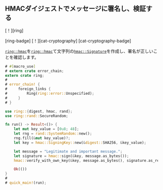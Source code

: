 ## <!--Sign and verify a message with HMAC digest--> HMACダイジェストでメッセージに署名し、検証する

<!--[!][ring]-->
[！][ring]
<!--[ring-badge] [!][cat-cryptography]-->
[ring-badge] [！][cat-cryptography]
[cat-cryptography-badge]
<!--Uses [`ring::hmac`] to creates a [`hmac::Signature`] of a string then verifies the signature is correct.-->
[`ring::hmac`]を[`ring::hmac`]て文字列の[`hmac::Signature`]を作成し、署名が正しいことを確認します。

```rust
# #[macro_use]
# extern crate error_chain;
extern crate ring;
#
# error_chain! {
#     foreign_links {
#         Ring(ring::error::Unspecified);
#     }
# }

use ring::{digest, hmac, rand};
use ring::rand::SecureRandom;

fn run() -> Result<()> {
    let mut key_value = [0u8; 48];
    let rng = rand::SystemRandom::new();
    rng.fill(&mut key_value)?;
    let key = hmac::SigningKey::new(&digest::SHA256, &key_value);

    let message = "Legitimate and important message.";
    let signature = hmac::sign(&key, message.as_bytes());
    hmac::verify_with_own_key(&key, message.as_bytes(), signature.as_ref())?;

    Ok(())
}
#
# quick_main!(run);
```

<!--[`hmac::Signature`]: https://briansmith.org/rustdoc/ring/hmac/struct.Signature.html
 [`ring::hmac`]: https://briansmith.org/rustdoc/ring/hmac/
-->
[`hmac::Signature`]: https://briansmith.org/rustdoc/ring/hmac/struct.Signature.html
 [`ring::hmac`]: https://briansmith.org/rustdoc/ring/hmac/

